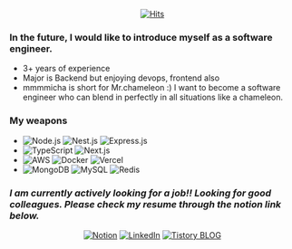 <div align=center>

[![Hits](https://hits.seeyoufarm.com/api/count/incr/badge.svg?url=https%3A%2F%2Fgithub.com%2Fmmmicha%2Fhit-counter&count_bg=%2379C83D&title_bg=%23555555&icon=&icon_color=%23E7E7E7&title=hits&edge_flat=false)](https://hits.seeyoufarm.com)

</div>

### In the future, I would like to introduce myself as a software engineer.
- 3+ years of experience
- Major is Backend but enjoying devops, frontend also
- mmmmicha is short for Mr.chameleon :) I want to become a software engineer who can blend in perfectly in all situations like a chameleon.

### My weapons
- ![Node.js](https://img.shields.io/badge/Node.js-339933?style=for-the-badge&logo=Node.js&logoColor=white) ![Nest.js](https://img.shields.io/badge/Nest.js-E0234E?style=for-the-badge&logo=NestJS&logoColor=white) ![Express.js](https://img.shields.io/badge/Express.js-000000?style=for-the-badge&logo=Express&logoColor=white)
- ![TypeScript](https://img.shields.io/badge/typescript-3178C6?style=for-the-badge&logo=typescript&logoColor=white) ![Next.js](https://img.shields.io/badge/Next.js-black?style=for-the-badge&logo=Next.js&logoColor=white)
- ![AWS](https://img.shields.io/badge/AWS-232F3E?style=for-the-badge&logo=amazon-aws&logoColor=white) ![Docker](https://img.shields.io/badge/docker-2496ED?style=for-the-badge&logo=docker&logoColor=white) ![Vercel](https://img.shields.io/badge/vercel-000000?style=for-the-badge&logo=Vercel&logoColor=white)
- ![MongoDB](https://img.shields.io/badge/MongoDB-47A248?style=for-the-badge&logo=mongodb&logoColor=white) ![MySQL](https://img.shields.io/badge/mysql-4479A1?style=for-the-badge&logo=mysql&logoColor=white) ![Redis](https://img.shields.io/badge/redis-DC382D?style=for-the-badge&logo=redis&logoColor=white)

### ***I am currently actively looking for a job!! Looking for good colleagues. Please check my resume through the notion link below.***

<div align=center>

[![Notion](https://img.shields.io/badge/Notion-000000?style=for-the-badge&logo=notion&logoColor=white)](https://www.notion.so/khjeong940423/c88693098fa042d08c307a13b10550a8)
[![LinkedIn](https://img.shields.io/badge/linkedin-0A66C2?style=for-the-badge&logo=linkedin&logoColor=white)](https://www.linkedin.com/in/kwanghyeon-jeong-180b12292)
[![Tistory BLOG](https://img.shields.io/badge/tistory-000000?style=for-the-badge&logo=tistory&logoColor=white)](https://khjeong0423.tistory.com/)

</div>

